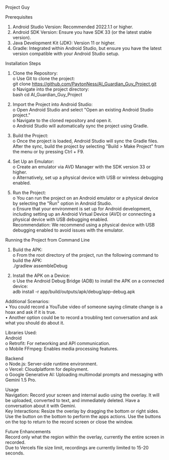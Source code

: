 Project Guy  

Prerequisites  
1.	Android Studio Version: Recommended 2022.1.1 or higher.  
2.	Android SDK Version: Ensure you have SDK 33 (or the latest stable version).  
3.	Java Development Kit (JDK): Version 11 or higher.  
4.	Gradle: Integrated within Android Studio, but ensure you have the latest version compatible with your Android Studio setup.  
   
Installation Steps  
1.	Clone the Repository:  
  o Use Git to clone the project:  
git clone https://github.com/PaytonNess/Al_Guardian_Guy_Project.git  
  o	Navigate into the project directory:  
bash cd Al_Guardian_Guy_Project  
  
3.	Import the Project into Android Studio:  
  o	Open Android Studio and select "Open an existing Android Studio project."  
  o	Navigate to the cloned repository and open it.  
  o	Android Studio will automatically sync the project using Gradle.  
  
4.	Build the Project:  
  o	Once the project is loaded, Android Studio will sync the Gradle files. After the sync, build the project by selecting "Build > Make Project" from the menu or by pressing Ctrl + F9.  
  
5.	Set Up an Emulator:  
  o	Create an emulator via AVD Manager with the SDK version 33 or higher.  
  o	Alternatively, set up a physical device with USB or wireless debugging enabled.  
6.	Run the Project:  
  o	You can run the project on an Android emulator or a physical device by selecting the "Run" option in Android Studio.  
  o	Ensure that your environment is set up for Android development, including setting up an Android Virtual Device (AVD) or connecting a physical device with USB debugging enabled.  
Recommendation: We recommend using a physical device with USB debugging enabled to avoid issues with the emulator.  
  
Running the Project from Command Line  
1.	Build the APK:  
  o	From the root directory of the project, run the following command to build the APK:  
./gradlew assembleDebug  
  
3.	Install the APK on a Device:  
  o	Use the Android Debug Bridge (ADB) to install the APK on a connected device:  
adb install -r app/build/outputs/apk/debug/app-debug.apk  
  
Additional Scenarios:  
•	You could record a YouTube video of someone saying climate change is a hoax and ask if it is true.  
•	Another option could be to record a troubling text conversation and ask what you should do about it.  
  
Libraries Used:   
Android  
  o Retrofit:  For networking and API communication.  
  o Mobile FFmpeg: Enables media processing features.  
  
Backend  
  o Node.js: Server-side runtime environment.  
  o Vercel: Cloudplatform for deployment.  
  o Google Generative AI:  Uploading multimodal prompts and messaging with Gemini 1.5 Pro.  
  
Usage  
Navigation: Record your screen and internal audio using the overlay. It will be uploaded, converted to text, and immediately deleted. Have a conversation about it with Gemini.  
Key Interactions: Resize the overlay by dragging the bottom or right sides. Use the button on the bottom to perform the apps actions. Use the buttons on the top to return to the record screen or close the window.  
  
Future Enhancements  
Record only what the region within the overlay, currently the entire screen in recorded.   
Due to Vercels file size limit, recordings are currently limited to 15-20 seconds.  

